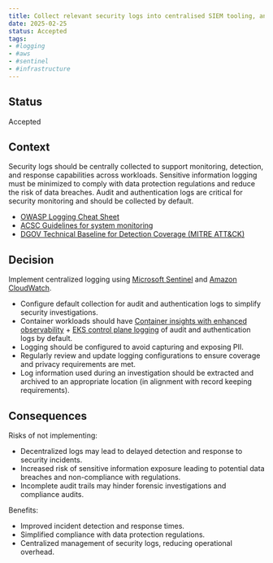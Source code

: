 ```yaml
---
title: Collect relevant security logs into centralised SIEM tooling, and minimise logging of sensitive information.
date: 2025-02-25
status: Accepted
tags:
- #logging
- #aws
- #sentinel
- #infrastructure
---
```


## Status

Accepted

## Context

Security logs should be centrally collected to support monitoring, detection, and response capabilities across workloads. Sensitive information logging must be minimized to comply with data protection regulations and reduce the risk of data breaches. Audit and authentication logs are critical for security monitoring and should be collected by default.

- [OWASP Logging Cheat Sheet](https://cheatsheetseries.owasp.org/cheatsheets/Logging_Cheat_Sheet.html)
- [ACSC Guidelines for system monitoring](https://www.cyber.gov.au/resources-business-and-government/essential-cyber-security/ism/cyber-security-guidelines/guidelines-system-monitoring)
- [DGOV Technical Baseline for Detection Coverage (MITRE ATT&CK)](https://soc.cyber.wa.gov.au/baselines/data-sources/)

## Decision

Implement centralized logging using [Microsoft Sentinel](https://soc.cyber.wa.gov.au/onboarding/sentinel-guidance/) and [Amazon CloudWatch](https://docs.aws.amazon.com/AmazonCloudWatch/latest/monitoring/WhatIsCloudWatch.html).

- Configure default collection for audit and authentication logs to simplify security investigations.
- Container workloads should have [Container insights with enhanced observability](https://docs.aws.amazon.com/AmazonCloudWatch/latest/monitoring/deploy-container-insights-EKS.html) + [EKS control plane logging](https://docs.aws.amazon.com/eks/latest/userguide/control-plane-logs.html) of audit and authentication logs by default.
- Logging should be configured to avoid capturing and exposing PII.
- Regularly review and update logging configurations to ensure coverage and privacy requirements are met.
- Log information used during an investigation should be extracted and archived to an appropriate location (in alignment with record keeping requirements).

## Consequences

Risks of not implementing:

- Decentralized logs may lead to delayed detection and response to security incidents.
- Increased risk of sensitive information exposure leading to potential data breaches and non-compliance with regulations.
- Incomplete audit trails may hinder forensic investigations and compliance audits.

Benefits:

- Improved incident detection and response times.
- Simplified compliance with data protection regulations.
- Centralized management of security logs, reducing operational overhead.